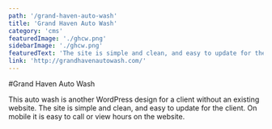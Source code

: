 ```yaml
---
path: '/grand-haven-auto-wash'
title: 'Grand Haven Auto Wash'
category: 'cms'
featuredImage: './ghcw.png'
sidebarImage: './ghcw.png'
featuredText: 'The site is simple and clean, and easy to update for the client.'
link: 'http://grandhavenautowash.com/'
---
```


#Grand Haven Auto Wash

This auto wash is another WordPress design for a client without an existing website. The site is simple and clean, and easy to update for the client. On mobile it is easy to call or view hours on the website.